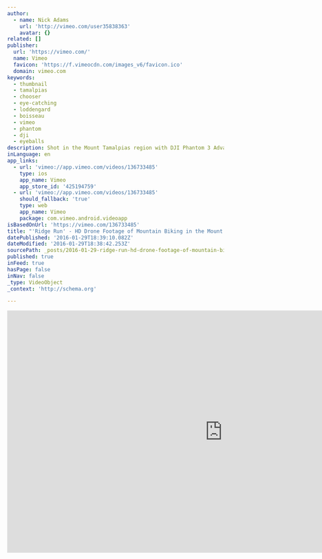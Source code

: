 ```yaml
---
author:
  - name: Nick Adams
    url: 'http://vimeo.com/user35838363'
    avatar: {}
related: []
publisher:
  url: 'https://vimeo.com/'
  name: Vimeo
  favicon: 'https://f.vimeocdn.com/images_v6/favicon.ico'
  domain: vimeo.com
keywords:
  - thumbnail
  - tamalpias
  - chooser
  - eye-catching
  - loddengard
  - boisseau
  - vimeo
  - phantom
  - dji
  - eyeballs
description: Shot in the Mount Tamalpias region with DJI Phantom 3 Advanced. Thanks to Charlie Boisseau and Alex Loddengard. Edited with Final Cut Pro. SoundTrack - Wake Me Up / Avicii 3 minute runtime.
inLanguage: en
app_links:
  - url: 'vimeo://app.vimeo.com/videos/136733485'
    type: ios
    app_name: Vimeo
    app_store_id: '425194759'
  - url: 'vimeo://app.vimeo.com/videos/136733485'
    should_fallback: 'true'
    type: web
    app_name: Vimeo
    package: com.vimeo.android.videoapp
isBasedOnUrl: 'https://vimeo.com/136733485'
title: "'Ridge Run' - HD Drone Footage of Mountain Biking in the Mount Tamalpias / Marin Headlands area"
datePublished: '2016-01-29T18:39:10.082Z'
dateModified: '2016-01-29T18:38:42.253Z'
sourcePath: _posts/2016-01-29-ridge-run-hd-drone-footage-of-mountain-biking-in-the-mou.md
published: true
inFeed: true
hasPage: false
inNav: false
_type: VideoObject
_context: 'http://schema.org'

---
```

<iframe src="https://cdn.embedly.com/widgets/media.html?src=https%3A%2F%2Fplayer.vimeo.com%2Fvideo%2F136733485&amp;url=https%3A%2F%2Fvimeo.com%2F136733485&amp;image=http%3A%2F%2Fi.vimeocdn.com%2Fvideo%2F532159417_1280.jpg&amp;key=b7d04c9b404c499eba89ee7072e1c4f7&amp;type=text%2Fhtml&amp;schema=vimeo" width="1000" height="563" scrolling="no" frameborder="0" allowfullscreen="allowfullscreen" style=""></iframe>